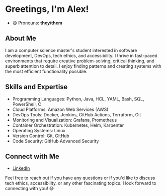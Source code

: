 # Greetings, I'm Alex!
  
- 😄 Pronouns: **they/them**
  
## About Me

I am a computer science master's student interested in software development, DevOps, tech ethics, and accessibility. I thrive in fast-paced environments that require creative problem-solving, critical thinking, and superb attention to detail. I enjoy finding patterns and creating systems with the most efficient functionality possible.

## Skills and Expertise

- Programming Languages: Python, Java, HCL, YAML, Bash, SQL, PowerShell, C
- Cloud Platforms: Amazon Web Services (AWS)
- DevOps Tools: Docker, Jenkins, GitHub Actions, Terraform, Git
- Monitoring and Visualization: Grafana, Prometheus
- Container Orchestration: Kubernetes, Helm, Karpenter
- Operating Systems: Linux
- Version Control: Git, GitHub
- Code Security: GitHub Advanced Security

## Connect with Me

- [LinkedIn](https://linkedin.com/in/alexmoore8/)

Feel free to reach out if you have any questions or if you'd like to discuss tech ethics, accessibility, or any other fascinating topics. 
I look forward to connecting with you! 😄



